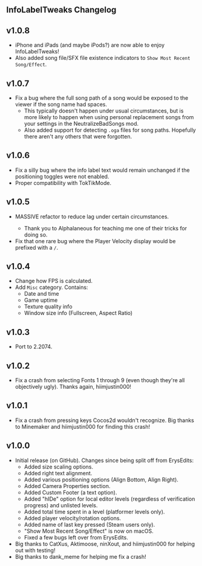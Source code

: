 ## InfoLabelTweaks Changelog
## v1.0.8
- iPhone and iPads (and maybe iPods?) are now able to enjoy InfoLabelTweaks!
- Also added song file/SFX file existence indicators to `Show Most Recent Song/Effect`.
## v1.0.7
- Fix a bug where the full song path of a song would be exposed to the viewer if the song name had spaces.
  - This typically doesn't happen under usual circumstances, but is more likely to happen when using personal replacement songs from your settings in the NeutralizeBadSongs mod.
  - Also added support for detecting `.oga` files for song paths. Hopefully there aren't any others that were forgotten.
## v1.0.6
- Fix a silly bug where the info label text would remain unchanged if the positioning toggles were not enabled.
- Proper compatibility with TokTikMode.
## v1.0.5
- <cr>MASSIVE</c> refactor to reduce lag under certain circumstances.
  - Thank you to Alphalaneous for teaching me one of their tricks for doing so.
- Fix that one rare bug where the Player Velocity display would be prefixed with a `/`.
## v1.0.4
- Change how FPS is calculated.
- Add `Misc` category. Contains:
  - Date and time
  - Game uptime
  - Texture quality info
  - Window size info (Fullscreen, Aspect Ratio)
## v1.0.3
- Port to 2.2074.
## v1.0.2
- Fix a crash from selecting Fonts 1 through 9 (even though they're all objectively ugly). Thanks again, hiimjustin000!
## v1.0.1
- Fix a crash from pressing keys Cocos2d wouldn't recognize. Big thanks to Minemaker and hiimjustin000 for finding this crash!
## v1.0.0
- Initial release (on GitHub). Changes since being split off from ErysEdits:
  - Added size scaling options.
  - Added right text alignment.
  - Added various positioning options (Align Bottom, Align Right).
  - Added Camera Properties section.
  - Added Custom Footer (a text option).
  - Added "hIDe" option for local editor levels (regardless of verification progress) and unlisted levels.
  - Added total time spent in a level (platformer levels only).
  - Added player velocity/rotation options.
  - Added name of last key pressed (Steam users only).
  - "Show Most Recent Song/Effect" is now on macOS.
  - Fixed a few bugs left over from ErysEdits.
- Big thanks to CatXus, Aktimoose, ninXout, and hiimjustin000 for helping out with testing!
- Big thanks to dank_meme for helping me fix a crash!
